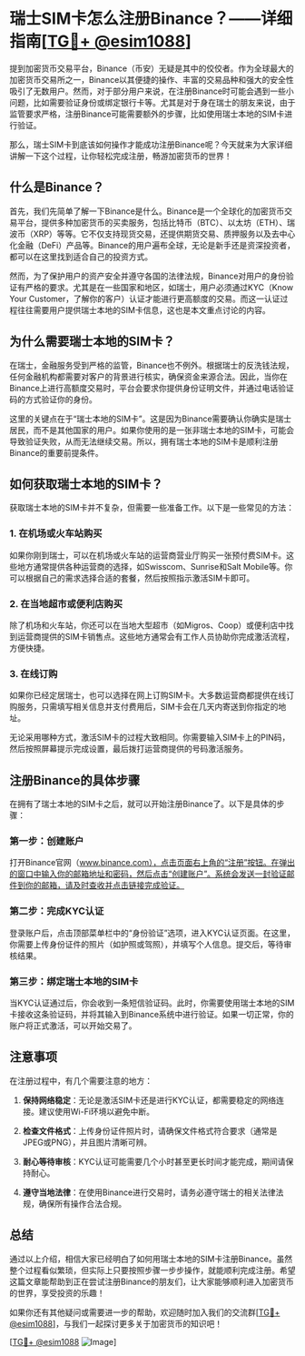 # 瑞士SIM卡怎么注册Binance？——详细指南[[TG💪+ @esim1088](https://t.me/s/esim1088)]

提到加密货币交易平台，Binance（币安）无疑是其中的佼佼者。作为全球最大的加密货币交易所之一，Binance以其便捷的操作、丰富的交易品种和强大的安全性吸引了无数用户。然而，对于部分用户来说，在注册Binance时可能会遇到一些小问题，比如需要验证身份或绑定银行卡等。尤其是对于身在瑞士的朋友来说，由于监管要求严格，注册Binance可能需要额外的步骤，比如使用瑞士本地的SIM卡进行验证。

那么，瑞士SIM卡到底该如何操作才能成功注册Binance呢？今天就来为大家详细讲解一下这个过程，让你轻松完成注册，畅游加密货币的世界！

## 什么是Binance？

首先，我们先简单了解一下Binance是什么。Binance是一个全球化的加密货币交易平台，提供多种加密货币的买卖服务，包括比特币（BTC）、以太坊（ETH）、瑞波币（XRP）等等。它不仅支持现货交易，还提供期货交易、质押服务以及去中心化金融（DeFi）产品等。Binance的用户遍布全球，无论是新手还是资深投资者，都可以在这里找到适合自己的投资方式。

然而，为了保护用户的资产安全并遵守各国的法律法规，Binance对用户的身份验证有严格的要求。尤其是在一些国家和地区，如瑞士，用户必须通过KYC（Know Your Customer，了解你的客户）认证才能进行更高额度的交易。而这一认证过程往往需要用户提供瑞士本地的SIM卡信息，这也是本文重点讨论的内容。

## 为什么需要瑞士本地的SIM卡？

在瑞士，金融服务受到严格的监管，Binance也不例外。根据瑞士的反洗钱法规，任何金融机构都需要对客户的背景进行核实，确保资金来源合法。因此，当你在Binance上进行高额度交易时，平台会要求你提供身份证明文件，并通过电话验证码的方式验证你的身份。

这里的关键点在于“瑞士本地的SIM卡”。这是因为Binance需要确认你确实是瑞士居民，而不是其他国家的用户。如果你使用的是一张非瑞士本地的SIM卡，可能会导致验证失败，从而无法继续交易。所以，拥有瑞士本地的SIM卡是顺利注册Binance的重要前提条件。

## 如何获取瑞士本地的SIM卡？

获取瑞士本地的SIM卡并不复杂，但需要一些准备工作。以下是一些常见的方法：

### 1. 在机场或火车站购买

如果你刚到瑞士，可以在机场或火车站的运营商营业厅购买一张预付费SIM卡。这些地方通常提供各种运营商的选择，如Swisscom、Sunrise和Salt Mobile等。你可以根据自己的需求选择合适的套餐，然后按照指示激活SIM卡即可。

### 2. 在当地超市或便利店购买

除了机场和火车站，你还可以在当地大型超市（如Migros、Coop）或便利店中找到运营商提供的SIM卡销售点。这些地方通常会有工作人员协助你完成激活流程，方便快捷。

### 3. 在线订购

如果你已经定居瑞士，也可以选择在网上订购SIM卡。大多数运营商都提供在线订购服务，只需填写相关信息并支付费用后，SIM卡会在几天内寄送到你指定的地址。

无论采用哪种方式，激活SIM卡的过程大致相同。你需要输入SIM卡上的PIN码，然后按照屏幕提示完成设置，最后拨打运营商提供的号码激活服务。

## 注册Binance的具体步骤

在拥有了瑞士本地的SIM卡之后，就可以开始注册Binance了。以下是具体的步骤：

### 第一步：创建账户

打开Binance官网（www.binance.com），点击页面右上角的“注册”按钮。在弹出的窗口中输入你的邮箱地址和密码，然后点击“创建账户”。系统会发送一封验证邮件到你的邮箱，请及时查收并点击链接完成验证。

### 第二步：完成KYC认证

登录账户后，点击顶部菜单栏中的“身份验证”选项，进入KYC认证页面。在这里，你需要上传身份证件的照片（如护照或驾照），并填写个人信息。提交后，等待审核结果。

### 第三步：绑定瑞士本地的SIM卡

当KYC认证通过后，你会收到一条短信验证码。此时，你需要使用瑞士本地的SIM卡接收这条验证码，并将其输入到Binance系统中进行验证。如果一切正常，你的账户将正式激活，可以开始交易了。

## 注意事项

在注册过程中，有几个需要注意的地方：

1. **保持网络稳定**：无论是激活SIM卡还是进行KYC认证，都需要稳定的网络连接。建议使用Wi-Fi环境以避免中断。
   
2. **检查文件格式**：上传身份证件照片时，请确保文件格式符合要求（通常是JPEG或PNG），并且图片清晰可辨。

3. **耐心等待审核**：KYC认证可能需要几个小时甚至更长时间才能完成，期间请保持耐心。

4. **遵守当地法律**：在使用Binance进行交易时，请务必遵守瑞士的相关法律法规，确保所有操作合法合规。

## 总结

通过以上介绍，相信大家已经明白了如何用瑞士本地的SIM卡注册Binance。虽然整个过程看似繁琐，但实际上只要按照步骤一步步操作，就能顺利完成注册。希望这篇文章能帮助到正在尝试注册Binance的朋友们，让大家能够顺利进入加密货币的世界，享受投资的乐趣！

如果你还有其他疑问或需要进一步的帮助，欢迎随时加入我们的交流群[[TG💪+ @esim1088](https://t.me/s/esim1088)]，与我们一起探讨更多关于加密货币的知识吧！

[[TG💪+ @esim1088](https://t.me/s/esim1088) ![Image](https://i.postimg.cc/4NQfJmqS/Snipaste-2025-05-13-00-14-12.png)]